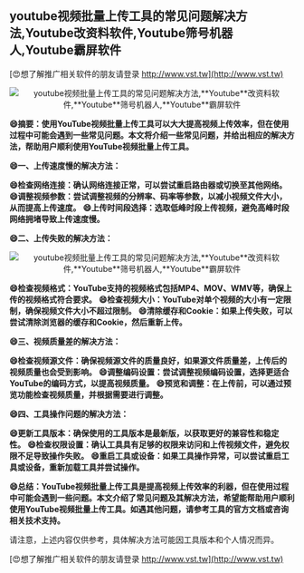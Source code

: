 ## **youtube视频批量上传工具的常见问题解决方法,**Youtube**改资料软件,**Youtube**筛号机器人,**Youtube**霸屏软件**

[😍想了解推广相关软件的朋友请登录 http://www.vst.tw](http://www.vst.tw)

 <center><img src="https://vst.tw/MP4/tuiguang/png/8.png" alt="youtube视频批量上传工具的常见问题解决方法,**Youtube**改资料软件,**Youtube**筛号机器人,**Youtube**霸屏软件"></center>

**😄摘要：使用YouTube视频批量上传工具可以大大提高视频上传效率，但在使用过程中可能会遇到一些常见问题。本文将介绍一些常见问题，并给出相应的解决方法，帮助用户顺利使用YouTube视频批量上传工具。**

**😄一、上传速度慢的解决方法：**

**😄检查网络连接：确认网络连接正常，可以尝试重启路由器或切换至其他网络。**
**😄调整视频参数：尝试调整视频的分辨率、码率等参数，以减小视频文件大小，从而提高上传速度。**
**😄上传时间段选择：选取低峰时段上传视频，避免高峰时段网络拥堵导致上传速度慢。**

**😄二、上传失败的解决方法：**

 <center><img src="https://vst.tw/MP4/tuiguang/png/2.png" alt="youtube视频批量上传工具的常见问题解决方法,**Youtube**改资料软件,**Youtube**筛号机器人,**Youtube**霸屏软件"></center>

**😄检查视频格式：YouTube支持的视频格式包括MP4、MOV、WMV等，确保上传的视频格式符合要求。**
**😄检查视频大小：YouTube对单个视频的大小有一定限制，确保视频文件大小不超过限制。**
**😄清除缓存和Cookie：如果上传失败，可以尝试清除浏览器的缓存和Cookie，然后重新上传。**

**😄三、视频质量差的解决方法：**

**😄检查视频源文件：确保视频源文件的质量良好，如果源文件质量差，上传后的视频质量也会受到影响。**
**😄调整编码设置：尝试调整视频编码设置，选择更适合YouTube的编码方式，以提高视频质量。**
**😄预览和调整：在上传前，可以通过预览功能检查视频质量，并根据需要进行调整。**

**😄四、工具操作问题的解决方法：**

**😄更新工具版本：确保使用的工具版本是最新版，以获取更好的兼容性和稳定性。**
**😄检查权限设置：确认工具具有足够的权限来访问和上传视频文件，避免权限不足导致操作失败。**
**😄重启工具或设备：如果工具操作异常，可以尝试重启工具或设备，重新加载工具并尝试操作。**

**😄总结：YouTube视频批量上传工具是提高视频上传效率的利器，但在使用过程中可能会遇到一些问题。本文介绍了常见问题及其解决方法，希望能帮助用户顺利使用YouTube视频批量上传工具。如遇其他问题，请参考工具的官方文档或咨询相关技术支持。**

请注意，上述内容仅供参考，具体解决方法可能因工具版本和个人情况而异。

[😍想了解推广相关软件的朋友请登录 http://www.vst.tw](http://www.vst.tw)



